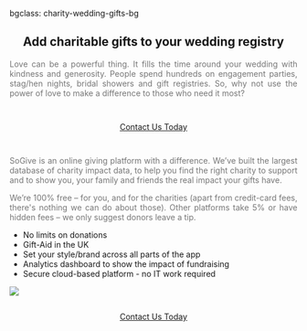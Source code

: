 bgclass: charity-wedding-gifts-bg

<div class="charity-wedding-gifts-bg">
</div>
<div class="row">
    <div class="col-md-12">
        <center>
            <H2>Add charitable gifts to your wedding registry</H2>
        </center>
    </div>
</div>
<div class="row">
    <div class="col-md-12">
        <div class="col-md-offset-2 col-md-8">
            <p style="text-align:justify; color:#777; font-size:14px;">
                Love can be a powerful thing. It fills the time around your wedding with kindness and generosity.
                People spend hundreds on engagement parties, stag/hen nights, bridal showers and gift registries.
                So, why not use the power of love to make a difference to those who need it most?
            </p>
        </div>
    </div>
</div>
<div class="row">
    <!-- Cheap vertical space, you can increase or decrease it by changing the em level-->
    <div class="white-bg col-xs-12" style="height:2em;">
    </div>
    <!-- End of cheap vertical space -->
</div>
<div class="row">
    <div class="col-md-12">
        <div class="col-md-offset-2 col-md-8">
            <center>
                <a href="https://app.sogive.org/" class="btn-lg btn-getinvolved" id="getstartedbutton" target="_blank">Contact Us Today</a>
            </center>
        </div>
    </div>
</div>
<div class="row">
    <!-- Cheap vertical space, you can increase or decrease it by changing the em level-->
    <div class="white-bg col-xs-12" style="height:2em;">
    </div>
    <!-- End of cheap vertical space -->
<div class="row">
    <div class="col-md-12">
        <div class="col-md-7">
            <div class="row">
                <p style="text-align:justify; color:#777; font-size:14px;">
                    SoGive is an online giving platform with a difference. We’ve built the largest database of charity
                    impact data, to help you find the right charity to support and to show you, your family and friends
                    the real impact your gifts have.
                </p>
                <p style="text-align:justify; color:#777; font-size:14px;">
                    We’re 100% free – for you, and for the charities (apart from credit-card fees, there's nothing we can
                    do about those). Other platforms take 5% or have hidden fees – we only suggest donors leave a tip.
                </p>
            </div>
            <div class="row">
                <ul>
                    <li>
                        No limits on donations
                    </li>
                    <li>
                        Gift-Aid in the UK
                    </li>
                    <li>
                        Set your style/brand across all parts of the app
                    </li>
                    <li>
                        Analytics dashboard to show the impact of fundraising
                    </li>
                    <li>
                        Secure cloud-based platform - no IT work required
                    </li>
                </ul>
            </div>
        </div>
        <div class="col-md-5">
            <img class="img-contain" src="img/wedding-fundraiser-example.png">
        </div>
    </div>
</div>
<div class="row">
    <!-- Cheap vertical space, you can increase or decrease it by changing the em level-->
    <div class="white-bg col-xs-12" style="height:2em;">
    </div>
    <!-- End of cheap vertical space -->
<div class="row">
    <div class="col-md-12">
        <center>
            <a href="https://app.sogive.org/" class="btn-lg btn-getinvolved" id="getstartedbutton" target="_blank">Contact Us Today</a>
        </center>
    </div>
</div>
<div class="row">
    <!-- Cheap vertical space, you can increase or decrease it by changing the em level-->
    <div class="white-bg col-xs-12" style="height:2em;">
    </div>
    <!-- End of cheap vertical space -->
